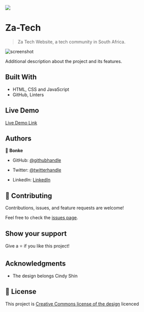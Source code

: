 ![](https://img.shields.io/badge/Microverse-blueviolet)

# Za-Tech

> Za Tech Website, a tech community in South Africa.

![screenshot](../images/Screenshot(34).png)

Additional description about the project and its features.

## Built With

- HTML, CSS and JavaScript
- GitHub, Linters

## Live Demo

[Live Demo Link](https://bonkegcobo.github.io/ZatechCon/)


## Authors

👤 **Bonke**

- GitHub: [@githubhandle](https://github.com/BonkeGcobo)

- Twitter: [@twitterhandle](https://twitter.com/bonke_gcobo)

- LinkedIn: [LinkedIn](https://www.linkedin.com/in/bonke-gcobo-28a763125/)

## 🤝 Contributing

Contributions, issues, and feature requests are welcome!

Feel free to check the [issues page](../../issues/).

## Show your support

Give a ⭐️ if you like this project!

## Acknowledgments

- The design belongs Cindy Shin


## 📝 License

This project is [Creative Commons license of the design](https://creativecommons.org/licenses/by-nc/4.0/) licenced
